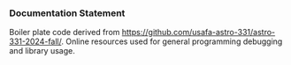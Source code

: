 ### Documentation Statement
Boiler plate code derived from https://github.com/usafa-astro-331/astro-331-2024-fall/. Online resources used for general programming debugging and library usage.
